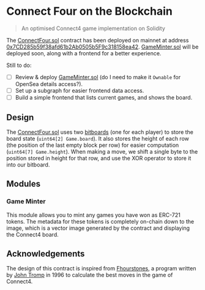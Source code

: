 # Connect Four on the Blockchain

> An optimised Connect4 game implementation on Solidity

The [ConnectFour.sol](./src/ConnectFour.sol) contract has been deployed on mainnet at address [0x7CD285b59f38afd61b2Ab0505b5F9c318158ea42](https://etherscan.io/address/0x7cd285b59f38afd61b2ab0505b5f9c318158ea42). [GameMinter.sol](./src/modules/GameMinter.sol) will be deployed soon, along with a frontend for a better experience.

Still to do:

- [ ] Review & deploy [GameMinter.sol](./src/modules/GameMinter.sol) (do I need to make it `Ownable` for OpenSea details access?).
- [ ] Set up a subgraph for easier frontend data access.
- [ ] Build a simple frontend that lists current games, and shows the board.

## Design

The [ConnectFour.sol](./src/ConnectFour.sol) uses two [bitboards](https://en.wikipedia.org/wiki/Bitboard) (one for each player) to store the board state (`uint64[2] Game.board`). It also stores the height of each row (the position of the last empty block per row) for easier computation (`uint64[7] Game.height`). When making a move, we shift a single byte to the position stored in height for that row, and use the XOR operator to store it into our bitboard.

## Modules

### Game Minter

This module allows you to mint any games you have won as ERC-721 tokens. The metadata for these tokens is completely on-chain down to the image, which is a vector image generated by the contract and displaying the Connect4 board.

## Acknowledgements

The design of this contract is inspired from [Fhourstones](https://github.com/qu1j0t3/fhourstones), a program written by [John Tromp](http://tromp.github.io) in 1996 to calculate the best moves in the game of Connect4.
